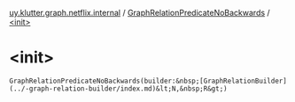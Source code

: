 [uy.klutter.graph.netflix.internal](../index.md) / [GraphRelationPredicateNoBackwards](index.md) / [&lt;init&gt;](.)


# &lt;init&gt;

`GraphRelationPredicateNoBackwards(builder:&nbsp;[GraphRelationBuilder](../-graph-relation-builder/index.md)&lt;N,&nbsp;R&gt;)`


